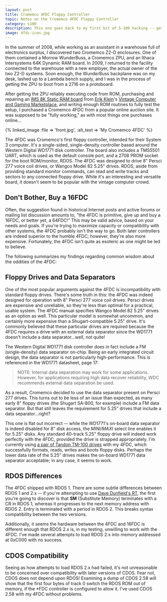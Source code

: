 ```yaml
---
layout: post
title: Cromemco 4FDC Floppy Controller
topic: Notes on the Cromemco 4FDC Floppy Controller
category: s100
description: This one goes back to my first bit of S-100 hacking -- getting a Cromemco 4FDC up and running. Five years later, my 4FDC finally formats a floppy! Here we will discuss some of the tips, tricks, resources and myths about the lowly 4FDC.
image: 4fdc-icon.jpg
---
```


In the summer of 2008, while working as an assistant in a warehouse full of electronics surplus, I discovered two Cromemco Z2-D enclosures. One of them contained a Morrow WunderBuss, a Cromemco ZPU, and an Ithaca Intersystems 64K Dynamic RAM board. In 2009, I returned to the facility connected to the warehouse with a new employer, the actual owner of the two Z2-D systems. Soon enough, the WunderBuss backplane was on my desk, lashed up to a Lambda bench supply, and I was in the process of getting the ZPU to boot from a 2716 on a protoboard.

After getting the ZPU reliably executing code from ROM, purchasing and repairing an [IMS 8K Static RAM board](http://s100computers.com/Hardware%20Folder/IMS/8K%20Static%20RAM/8K%20Static%20RAM.htm) from [Erik Klein](http://www.vintage-computer.com/)'s [Vintage Computer and Gaming Marketplace](http://marketplace.vintage-computer.com/), and writing enough ROM routines to fully test the setup, I purchased a Cromemco 4FDC from a popular online auction site. It was supposed to be "fully working," as with most things one purchases online...

{% linked_image :file => 'front.jpg', :alt_text => 'My Cromemco 4FDC' %}

The 4FDC was Cromemco's first floppy controller, intended for their System 3 computer. It's a single-sided, single-density controller based around the Western Digital WD1771 disk controller. The board also includes a TMS5501 UART, which is used as the default console port, and a 2708 PROM socket for the boot ROM/monitor, RDOS. The 4FDC was designed to drive 8" Persci 277 voice coil drives, or Wangco Model 82 5.25" drives. RDOS, aside from providing standard monitor commands, can read and write tracks and sectors to any connected floppy drive. While it's an interesting and versatile board, it doesn't seem to be popular with the vintage computer crowd.

Don't Bother, Buy a 16FDC
-------------------------

Often, the suggestion found in historical Internet posts and active forums or mailing list discussion amounts to, "the 4FDC is primitive, give up and buy a 16FDC, or better yet, a 64FDC!" This may be valid advice, based on your needs and goals. If you're trying to maximize capacity or compatibility with other systems, the 4FDC probably isn't the way to go. Both later controllers are indeed superior to the humble 4FDC; however, they're also more expensive. Fortunately, the 4FDC isn't quite as esoteric as one might be led to believe. 

The following summarizes my findings regarding common wisdom about the oddities of the 4FDC:

Floppy Drives and Data Separators
---------------------------------

One of the most popular arguments against the 4FDC is incompatibility with standard floppy drives. There's some truth in this: the 4FDC was indeed designed for operation with 8" Persci 277 voice coil drives. Persci drives are expensive and unreliable, so they're less than optimal for a practical, usable system. The 4FDC manual specifies Wangco Model 82 5.25" drives as an option as well. This particular model is somewhat uncommon, and certainly more expensive than a Shugart-compatible 5.25" drive. It's commonly believed that these particular drives are required because the 4FDC requires a drive with an external data separator since the WD1771 doesn't include a data separator...well, not quite!

The Western Digital WD1771 disk controller does in fact include a FM (single-density) data separator on-chip. Being an early integrated circuit design, the data separator is not particularly high-performance. This is referenced in the WD1771 datasheet, page 17:

> NOTE: Internal data separation may work for some applications. However, for applications requiring high data recover reliability, WDC recommends external data separation be used.

As a result, Cromemco decided to use the data separator present on Persci 277 drives. This turns out to be less of an issue than expected, as many early 8" floppy drives (the Shugart SA-800, for example) include a FM data separator. But that still leaves the requirement for 5.25" drives that include a data separator...right?

This one is flat out incorrect -- while the WD1771's on-board data separator is indeed disabled for 8" disk access, the *MINI/MAXI* select line enables it for 5.25" disks. Any standard 40-track 5.25" floppy drive will indeed work perfectly with the 4FDC, provided the drive is strapped appropriately. I'm currently using [a pair of Tandon TM-100 drives](/~glitch/2013/01/11/5-25-disk-box) with my 4FDC, which successfully formats, reads, writes and boots floppy disks. Perhaps the lower data rate of the 5.25" drives makes the on-board WD1771 data separator acceptable; in any case, it seems to work.

RDOS Differences
----------------

The 4FDC shipped with RDOS 1. There are some subtle differences between RDOS 1 and 2.x -- if you're attempting to use [Dave Dunfield's RT](http://www.classiccmp.org/dunfield/img/index.htm), the first you're going to discover is that **SM** (Substitute Memory) terminates with a CR in RDOS 1, whereas it progresses to the next memory address with RDOS 2. Entry is terminated with a period in RDOS 2. This breaks syntax compatibility between the two versions.

Additionally, it seems the hardware between the 4FDC and 16FDC is different enough that RDOS 2.x is, in my testing, unwilling to work with the 4FDC. I've made several attempts to load RDOS 2.x into memory addressed at 0xC000 with no success.

CDOS Compatibility
------------------

Seeing as how attempts to load RDOS 2.x had failed, it's not unreasonable to be concerned over compatibility with later versions of CDOS. Fear not, CDOS does not depend upon RDOS! Examining a dump of CDOS 2.58 will show that the first four bytes of track 0 switch the RDOS ROM out of memory, if the *FDC controller is configured to allow it. I've used CDOS 2.58 with my 4FDC without problems.
